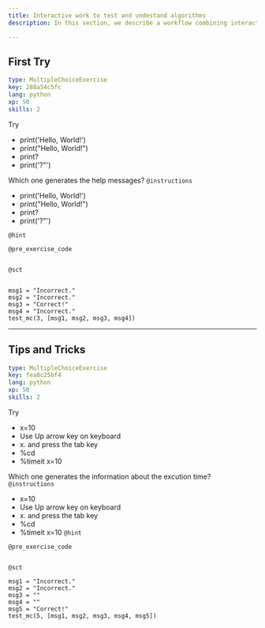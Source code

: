 ```yaml
---
title: Interactive work to test and undestand algorithms
description: In this section, we describe a workflow combining interactive work and consolidation.

---
```

## First Try

```yaml
type: MultipleChoiceExercise
key: 288a54c5fc
lang: python
xp: 50
skills: 2
```
Try

- print('Hello, World!')
- print("Hello, World!")
- print?
- print('?"')

Which one generates the help messages?
`@instructions`
- print('Hello, World!')
- print("Hello, World!")
- print?
- print('?"')
 
`@hint`

`@pre_exercise_code`
```{python}

```

`@sct`
```{python}

msg1 = "Incorrect."
msg2 = "Incorrect."
msg3 = "Correct!"
msg4 = "Incorrect."
test_mc(3, [msg1, msg2, msg3, msg4])
```


---
## Tips and Tricks

```yaml
type: MultipleChoiceExercise
key: fea8c25bf4
lang: python
xp: 50
skills: 2
```
Try

- x=10
- Use Up arrow key on keyboard
- x. and press the tab key
- %cd
- %timeit x=10

Which one generates the information about the excution time?
`@instructions`
- x=10
- Use Up arrow key on keyboard
- x. and press the tab key
- %cd
- %timeit x=10
`@hint`

`@pre_exercise_code`
```{python}

```

`@sct`
```{python}
msg1 = "Incorrect."
msg2 = "Incorrect."
msg3 = ""
msg4 = ""
msg5 = "Correct!"
test_mc(5, [msg1, msg2, msg3, msg4, msg5])
```
